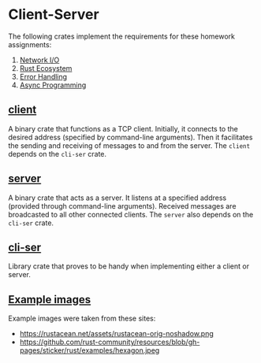 # Client-Server

The following crates implement the requirements for these homework assignments:

1. [Network I/O](https://robot-dreams-rust.mag.wiki/9-network-io/index.html#homework)
2. [Rust Ecosystem](https://robot-dreams-rust.mag.wiki/11-rust-ecosystem/index.html#homework)
3. [Error Handling](https://robot-dreams-rust.mag.wiki/13-error-handling-custom-types/index.html#homework)
4. [Async Programming](https://robot-dreams-rust.mag.wiki/15-async-programming-tokio/index.html#homework)

## [client](./client)

A binary crate that functions as a TCP client.
Initially, it connects to the desired address (specified by command-line arguments).
Then it facilitates the sending and receiving of messages to and from the server.
The `client` depends on the `cli-ser` crate.

## [server](./server)

A binary crate that acts as a server.
It listens at a specified address (provided through command-line arguments).
Received messages are broadcasted to all other connected clients.
The `server` also depends on the `cli-ser` crate.

## [cli-ser](./cli-ser)

Library crate that proves to be handy when implementing either a client or server.

## [Example images](./example-images)

Example images were taken from these sites:

* <https://rustacean.net/assets/rustacean-orig-noshadow.png>
* <https://github.com/rust-community/resources/blob/gh-pages/sticker/rust/examples/hexagon.jpeg>
